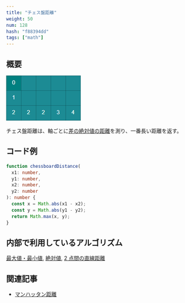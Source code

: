 ```yaml
---
title: "チェス盤距離"
weight: 50
num: 128
hash: "f88394dd"
tags: ["math"]
---
```


## 概要

![](./static/images/f88394dd/0.png)

チェス盤距離は、軸ごとに[差の絶対値の距離](/b98d6da4)を測り、一番長い距離を返す。

## コード例

```typescript
function chessboardDistance(
  x1: number,
  y1: number,
  x2: number,
  y2: number
): number {
  const x = Math.abs(x1 - x2);
  const y = Math.abs(y1 - y2);
  return Math.max(x, y);
}
```

## 内部で利用しているアルゴリズム

[最大値・最小値](/82214a1b), [絶対値](/d8886583), [2 点間の直線距離](/b98d6da4)

## 関連記事

- [マンハッタン距離](/3385ebb2)

